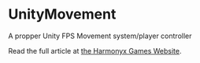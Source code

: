 # UnityMovement
A propper Unity FPS Movement system/player controller

Read the full article at <a href="https://harmonyx.games/2021/03/05/a-proper-unity-movement-system/">the Harmonyx Games Website</a>.
